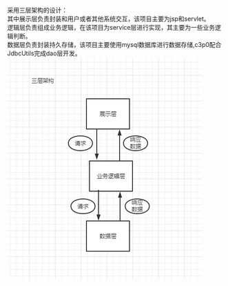 采用三层架构的设计：<br>
其中展示层负责封装和用户或者其他系统交互，该项目主要为jsp和servlet。<br>
逻辑层负责组成业务逻辑，在该项目为service层进行实现，其主要为一些业务逻辑判断。<br>
数据层负责封装持久存储，该项目主要使用mysql数据库进行数据存储,c3p0配合JdbcUtils完成dao层开发。<br>
![image](https://github.com/nswsnb/Web_Engineering_2022/blob/default/task5/default.png)




